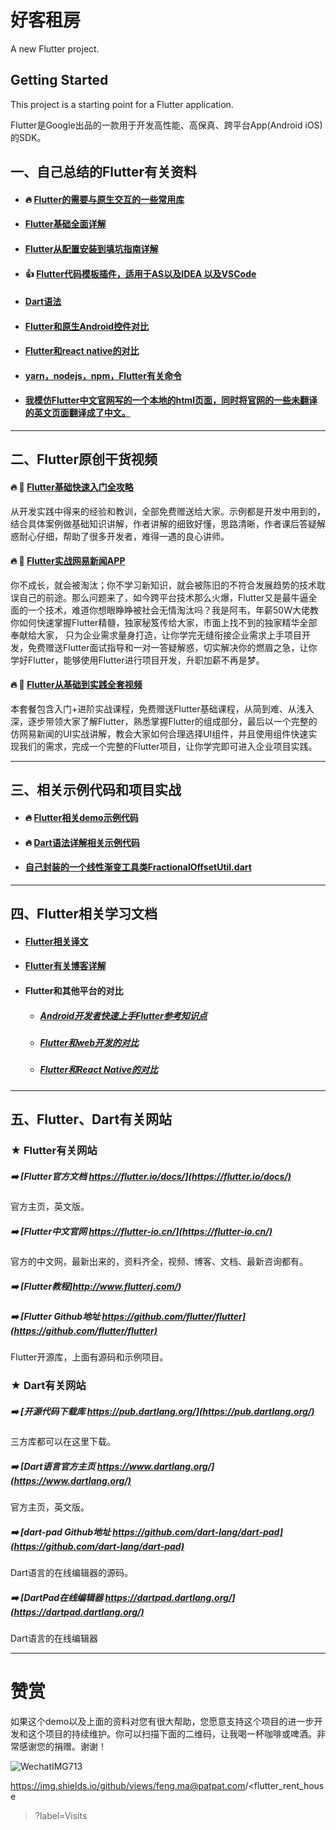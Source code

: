 # 好客租房

A new Flutter project.

## Getting Started

This project is a starting point for a Flutter application.

Flutter是Google出品的一款用于开发高性能、高保真、跨平台App(Android iOS)的SDK。

## 一、自己总结的Flutter有关资料

* #### :fire:   [Flutter的需要与原生交互的一些常用库](https://github.com/AweiLoveAndroid/Flutter-learning/blob/master/readme/Flutter%E7%9A%84%E9%9C%80%E8%A6%81%E4%B8%8E%E5%8E%9F%E7%94%9F%E4%BA%A4%E4%BA%92%E7%9A%84%E4%B8%80%E4%BA%9B%E5%B8%B8%E7%94%A8%E5%BA%93/Flutter%E7%9A%84%E9%9C%80%E8%A6%81%E4%B8%8E%E5%8E%9F%E7%94%9F%E4%BA%A4%E4%BA%92%E7%9A%84%E4%B8%80%E4%BA%9B%E5%B8%B8%E7%94%A8%E5%BA%93.md)

* #### [Flutter基础全面详解](https://www.jianshu.com/p/2c9867e737a1)

* #### [Flutter从配置安装到填坑指南详解](https://github.com/AweiLoveAndroid/Flutter-learning/blob/master/readme/Flutter%E4%BB%8E%E9%85%8D%E7%BD%AE%E5%AE%89%E8%A3%85%E5%88%B0%E5%A1%AB%E5%9D%91%E6%8C%87%E5%8D%97%E8%AF%A6%E8%A7%A3.md)

* #### :+1: [Flutter代码模板插件，适用于AS以及IDEA 以及VSCode](https://github.com/AweiLoveAndroid/Flutter-learning/tree/master/code_plugins)

* #### [Dart语法](https://github.com/AweiLoveAndroid/Flutter-learning/blob/master/readme/Dart%E8%AF%AD%E6%B3%95.md)

* #### [Flutter和原生Android控件对比](https://github.com/AweiLoveAndroid/Flutter-learning/blob/master/readme/Flutter%E5%92%8C%E5%8E%9F%E7%94%9FAndroid%E6%8E%A7%E4%BB%B6%E5%AF%B9%E6%AF%94.md)

* #### [Flutter和react native的对比](https://github.com/AweiLoveAndroid/Flutter-learning/blob/master/readme/Flutter%E5%92%8Creact%20native%E7%9A%84%E5%AF%B9%E6%AF%94.md)

* #### [yarn，nodejs，npm，Flutter有关命令](https://github.com/AweiLoveAndroid/Flutter-learning/blob/master/readme/yarn%EF%BC%8Cnodejs%EF%BC%8Cnpm%EF%BC%8CFlutter%E6%9C%89%E5%85%B3%E5%91%BD%E4%BB%A4.md)

* #### [我模仿Flutter中文官网写的一个本地的html页面，同时将官网的一些**未翻译的英文**页面**翻译**成了中文。](https://github.com/AweiLoveAndroid/FlutterWebsiteCN_Mine)


----


## 二、Flutter原创干货视频

####  :fire: :movie_camera: [Flutter基础快速入门全攻略](https://edu.csdn.net/course/detail/26227)  
从开发实践中得来的经验和教训，全部免费赠送给大家。示例都是开发中用到的，结合具体案例做基础知识讲解，作者讲解的细致好懂，思路清晰，作者课后答疑解惑耐心仔细，帮助了很多开发者，难得一遇的良心讲师。


####  :fire: :movie_camera: [Flutter实战网易新闻APP](https://edu.csdn.net/course/detail/26858)  
你不成长，就会被淘汰；你不学习新知识，就会被陈旧的不符合发展趋势的技术耽误自己的前途。那么问题来了，如今跨平台技术那么火爆，Flutter又是最牛逼全面的一个技术，难道你想眼睁睁被社会无情淘汰吗？我是阿韦，年薪50W大佬教你如何快速掌握Flutter精髓，独家秘笈传给大家，市面上找不到的独家精华全部奉献给大家， 只为企业需求量身打造，让你学完无缝衔接企业需求上手项目开发，免费赠送Flutter面试指导和一对一答疑解惑，切实解决你的燃眉之急，让你学好Flutter，能够使用Flutter进行项目开发，升职加薪不再是梦。


####  :fire: :movie_camera: [Flutter从基础到实践全套视频](https://edu.csdn.net/combo/detail/1533)
本套餐包含入门+进阶实战课程，免费赠送Flutter基础课程，从简到难、从浅入深，逐步带领大家了解Flutter，熟悉掌握Flutter的组成部分，最后以一个完整的仿网易新闻的UI实战讲解，教会大家如何合理选择UI组件，并且使用组件快速实现我们的需求，完成一个完整的Flutter项目，让你学完即可进入企业项目实践。


----

## 三、相关示例代码和项目实战

* #### :fire:  [Flutter相关demo示例代码](https://github.com/AweiLoveAndroid/Flutter-learning/tree/master/projects/flutter-demo)


* #### :fire:  [Dart语法详解相关示例代码](https://github.com/AweiLoveAndroid/Flutter-learning/tree/master/projects/dart_demo/test)

* #### [自己封装的一个线性渐变工具类FractionalOffsetUtil.dart](https://github.com/AweiLoveAndroid/Flutter-learning/blob/master/projects/flutter-demo/util/FractionalOffsetUtil.dart)


----

## 四、Flutter相关学习文档

* #### [Flutter相关译文](https://github.com/AweiLoveAndroid/Flutter-learning/blob/master/flutter-learning-doc-resources/%E5%AE%98%E6%96%B9%E6%96%87%E6%A1%A3%E8%AF%91%E6%96%87/Android%E5%BC%80%E5%8F%91%E8%80%85%E5%8F%82%E8%80%83.md)

* #### [Flutter有关博客详解](https://github.com/AweiLoveAndroid/Flutter-learning/blob/master/flutter-learning-doc-resources/Flutter%E6%9C%89%E5%85%B3%E5%8D%9A%E5%AE%A2%E8%AE%B2%E8%A7%A3.md)

* #### Flutter和其他平台的对比

  * ##### [Android开发者快速上手Flutter参考知识点](https://github.com/AweiLoveAndroid/Flutter-learning/blob/master/flutter-learning-doc-resources/%E5%AE%98%E6%96%B9%E6%96%87%E6%A1%A3%E8%AF%91%E6%96%87/Android%E5%BC%80%E5%8F%91%E8%80%85%E5%8F%82%E8%80%83.md)
  
  * ##### [Flutter和web开发的对比]()
  
  * ##### [Flutter和React Native的对比]()

----

## 五、Flutter、Dart有关网站

###  ★   Flutter有关网站

##### :arrow_right: [Flutter官方文档 https://flutter.io/docs/](https://flutter.io/docs/)   
官方主页，英文版。

##### :arrow_right: [Flutter中文官网  https://flutter-io.cn/](https://flutter-io.cn/)  
官方的中文网，最新出来的，资料齐全，视频、博客、文档、最新咨询都有。


##### :arrow_right: [Flutter教程]http://www.flutterj.com/)  


##### :arrow_right: [Flutter Github地址 https://github.com/flutter/flutter](https://github.com/flutter/flutter)  
Flutter开源库，上面有源码和示例项目。

###  ★   Dart有关网站

##### :arrow_right: [开源代码下载库 https://pub.dartlang.org/](https://pub.dartlang.org/)    
三方库都可以在这里下载。

##### :arrow_right: [Dart语言官方主页 https://www.dartlang.org/](https://www.dartlang.org/)  
官方主页，英文版。

##### :arrow_right: [dart-pad Github地址 https://github.com/dart-lang/dart-pad](https://github.com/dart-lang/dart-pad)    
Dart语言的在线编辑器的源码。

##### :arrow_right: [DartPad在线编辑器 https://dartpad.dartlang.org/](https://dartpad.dartlang.org/)    
Dart语言的在线编辑器

----

# 赞赏

如果这个demo以及上面的资料对您有很大帮助，您愿意支持这个项目的进一步开发和这个项目的持续维护。你可以扫描下面的二维码，让我喝一杯咖啡或啤酒。非常感谢您的捐赠。谢谢！


![WechatIMG713](https://github.com/mafeng-Bryant/flutter_rent_house/assets/9261534/2a46c3c8-fcab-45dc-b3c6-3493ac31fada)


https://img.shields.io/github/views/<feng.ma@patpat.com>/<flutter_rent_house
>?label=Visits

